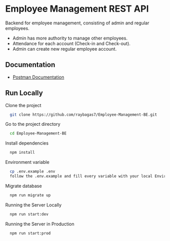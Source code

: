 # Employee Management REST API

Backend for employee management, consisting of admin and regular employees.

- Admin has more authority to manage other employees.
- Attendance for each account (Check-in and Check-out).
- Admin can create new regular employee account.

## Documentation

- [Postman Documentation](https://documenter.getpostman.com/view/20860825/2s9YypFNwe#ee332874-e874-4b74-b0a5-e326d029552c)

## Run Locally

Clone the project

```bash
  git clone https://github.com/raybagas7/Employee-Management-BE.git
```

Go to the project directory

```bash
  cd Employee-Management-BE
```

Install dependencies

```bash
  npm install
```

Environment variable

```bash
  cp .env.example .env
  follow the .env.example and fill every variable with your local Environment without quote/double quote
```

Migrate database

```bash
  npm run migrate up
```

Running the Server Locally

```bash
  npm run start:dev
```

Running the Server in Production

```bash
  npm run start:prod
```
